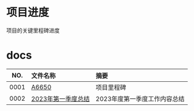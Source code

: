 # 项目进度

项目的关键里程碑进度

# docs

NO.|文件名称|摘要
:--:|:--|:--
0001| [A6650](projects/0001_A6650.md) | 项目里程碑
0002| [2023年第一季度总结](projects/0002_season_1.md) | 2023年度第一季度工作内容总结

